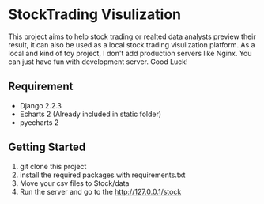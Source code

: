 # StockTrading Visulization

This project aims to help stock trading or realted data analysts preview their result, it can also be used as a local stock trading visulization platform. As a local and kind of toy project, I don't add production servers like Nginx. You can just have fun with development server. Good Luck!

## Requirement
* Django 2.2.3
* Echarts 2 (Already included in static folder)
* pyecharts 2

## Getting Started
1. git clone this project
2. install the required packages with requirements.txt
3. Move your csv files to Stock/data
4. Run the server and go to the http://127.0.0.1/stock
